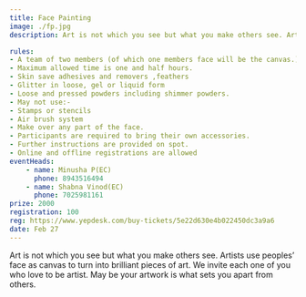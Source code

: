 ```yaml
---
title: Face Painting
image: ./fp.jpg
description: Art is not which you see but what you make others see. Artists use peoples’ face as canvas to turn into brilliant pieces of art. We invite each one of you who love to be artist. May be your artwork is what sets you apart from others.

rules: 
- A team of two members (of which one members face will be the canvas.) 
- Maximum allowed time is one and half hours. 
- Skin save adhesives and removers ,feathers 
- Glitter in loose, gel or liquid form 
- Loose and pressed powders including shimmer powders.
- May not use:-
- Stamps or stencils 
- Air brush system 
- Make over any part of the face.
- Participants are required to bring their own accessories. 
- Further instructions are provided on spot. 
- Online and offline registrations are allowed
eventHeads:
    - name: Minusha P(EC)
      phone: 8943516494
    - name: Shabna Vinod(EC)
      phone: 7025981161
prize: 2000
registration: 100
reg: https://www.yepdesk.com/buy-tickets/5e22d630e4b022450dc3a9a6
date: Feb 27
---
```

Art is not which you see but what you make others see. Artists use peoples’ face as canvas to turn into brilliant pieces of art. We invite each one of you who love to be artist. May be your artwork is what sets you apart from others.

